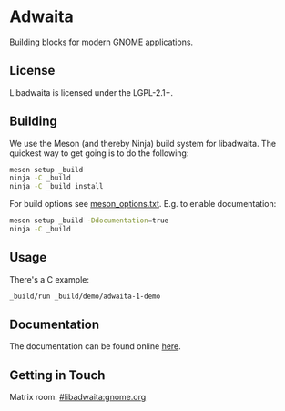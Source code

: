 # Adwaita

Building blocks for modern GNOME applications.

## License

Libadwaita is licensed under the LGPL-2.1+.

## Building

We use the Meson (and thereby Ninja) build system for libadwaita. The quickest
way to get going is to do the following:

```sh
meson setup _build
ninja -C _build
ninja -C _build install
```

For build options see [meson_options.txt](./meson_options.txt). E.g. to enable documentation:

```sh
meson setup _build -Ddocumentation=true
ninja -C _build
```

## Usage

There's a C example:

```sh
_build/run _build/demo/adwaita-1-demo
```

## Documentation

The documentation can be found online
[here](https://gnome.pages.gitlab.gnome.org/libadwaita/doc/).

## Getting in Touch

Matrix room: [#libadwaita:gnome.org](https://matrix.to/#/#libadwaita:gnome.org)


